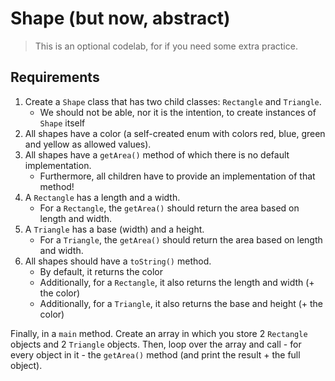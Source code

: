 # Shape (but now, abstract)

> This is an optional codelab, for if you need some extra practice.

## Requirements

1. Create a `Shape` class that has two child classes: `Rectangle` and `Triangle`.
    - We should not be able, nor it is the intention, to create instances of `Shape` itself 
2. All shapes have a color (a self-created enum with colors red, blue, green and yellow as allowed values).
3. All shapes have a `getArea()` method of which there is no default implementation.
    - Furthermore, all children have to provide an implementation of that method!
4. A `Rectangle` has a length and a width.
    - For a `Rectangle`, the `getArea()` should return the area based on length and width.
5. A `Triangle` has a base (width) and a height.
    - For a `Triangle`, the `getArea()` should return the area based on length and width.
6. All shapes should have a `toString()` method.
    - By default, it returns the color
    - Additionally, for a `Rectangle`, it also returns the length and width (+ the color)
    - Additionally, for a `Triangle`, it also returns the base and height (+ the color)
    
Finally, in a `main` method. Create an array in which you store 2 `Rectangle` objects and 2 `Triangle` objects.
Then, loop over the array and call - for every object in it - the `getArea()` method (and print the result + the full object). 
